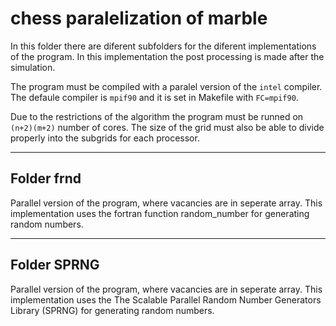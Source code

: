 # chess paralelization of marble

In this folder there are diferent subfolders for the diferent implementations of the program. In this implementation the post processing is made after the simulation.

The program must be compiled with a paralel version of the ```intel``` compiler. The defaule compiler is ```mpif90``` and it is set in Makefile with ```FC=mpif90```.

Due to the restrictions of the algorithm the program must be runned on ```(n+2)(m+2)``` number of cores. The size of the grid must also be able to divide properly into the subgrids for each processor.

-------------------------------------------------------------------------------------
## Folder frnd

Parallel version of the program, where vacancies are in seperate array.
 This implementation uses the fortran function random_number for generating random numbers.

-------------------------------------------------------------------------------------
## Folder SPRNG

Parallel version of the program, where vacancies are in seperate array.
 This implementation uses the The Scalable Parallel Random Number Generators Library (SPRNG) for generating random numbers.